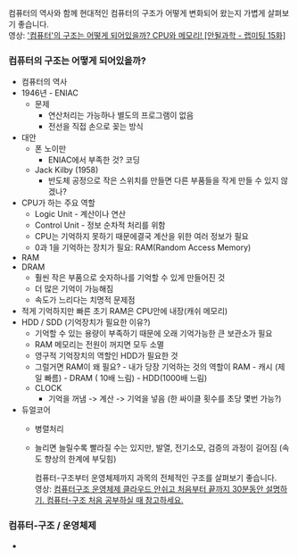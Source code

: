 컴퓨터의 역사와 함께 현대적인 컴퓨터의 구조가 어떻게 변화되어 왔는지 가볍게 살펴보기 좋습니다.  
영상: ['컴퓨터'의 구조는 어떻게 되어있을까? CPU와 메모리! [안될과학 - 랩미팅 15화]](https://youtu.be/SiC74U8aJbM)

### 컴퓨터의 구조는 어떻게 되어있을까?

- 컴퓨터의 역사
- 1946년 - ENIAC
  - 문제
    - 연산처리는 가능하나 별도의 프로그램이 없음
    - 전선을 직접 손으로 꽂는 방식
- 대안
  - 폰 노이만
    - ENIAC에서 부족한 것? 코딩
  - Jack Kilby (1958)
    - 반도체 공정으로 작은 스위치를 만들면 다른 부품들을 작게 만들 수 있지 않겠나?
- CPU가 하는 주요 역할
  - Logic Unit - 계산이나 연산
  - Control Unit - 정보 순차적 처리를 위함
  - CPU는 기억하지 못하기 때문에결국 계산을 위한 여러 정보가 필요
  - 0과 1을 기억하는 장치가 필요: RAM(Random Access Memory)
- RAM
- DRAM
  - 훨씬 작은 부품으로 숫자하나를 기억할 수 있게 만들어진 것
  - 더 많은 기억이 가능해짐
  - 속도가 느리다는 치명적 문제점
- 적게 기억하지만 빠른 초기 RAM은 CPU안에 내장(캐쉬 메모리)
- HDD / SDD (기억장치가 필요한 이유?)
  - 기억할 수 있는 용량이 부족하기 때문에 오래 기억가능한 큰 보관소가 필요
  - RAM 메모리는 전원이 꺼지면 모두 소멸
  - 영구적 기억장치의 역할인 HDD가 필요한 것
  - 그럴거면 RAM이 왜 필요? - 내가 당장 기억하는 것의 역할이 RAM - 캐시 (제일 빠름) - DRAM ( 10배 느림) - HDD(1000배 느림)
  - CLOCK
    - 기억을 꺼냄 -> 계산 -> 기억을 넣음 (한 싸이클 횟수를 초당 몇번 가능?)
- 듀얼코어
  - 병렬처리
  - 늘리면 늘릴수록 빨라질 수는 있지만, 발열, 전기소모, 검증의 과정이 길어짐 (속도 향상의 한계에 부딪힘)


    컴퓨터-구조부터 운영체제까지 과목의 전체적인 구조를 살펴보기 좋습니다.  
    영상: [컴퓨터구조 운영체제 클라우드 안쉬고 처음부터 끝까지 30분동안 설명하기. 컴퓨터-구조 처음 공부하실 때 참고하세요.](https://youtu.be/uMyKBYF48nY)

### 컴퓨터-구조 / 운영체제

- 
